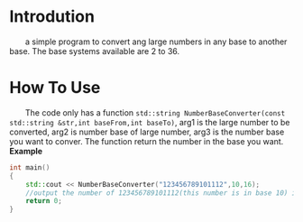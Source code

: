 # Introdution
&emsp;&emsp;a simple program to convert ang large numbers in any base to another base. The base systems available are 2 to 36.
# How To Use
&emsp;&emsp;The code only has a function `std::string NumberBaseConverter(const std::string &str,int baseFrom,int baseTo)`, arg1 is the large number to be converted, arg2 is number base of large number, arg3 is the number base you want to conver. The function return the number in the base you want.
**Example**
```cpp
int main()
{
	std::cout << NumberBaseConverter("123456789101112",10,16);
	//output the number of 123456789101112(this number is in base 10) in base 16.
	return 0;
}
```
